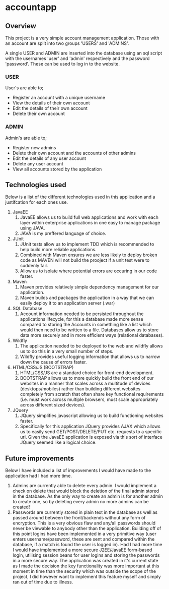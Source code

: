  # accountapp
## Overview
This project is a very simple account management application. Those with an account are split into two groups 'USERS' and 'ADMINS'. 

A single USER and ADMIN are inserted into the database using an sql script with the usernames 'user' and 'admin' respectively and the password 'password'. These can be used to log in to the website.

### USER
User's are able to;
* Register an account with a unique username
* View the details of their own account
* Edit the details of their own account
* Delete their own account

### ADMIN
Admin's are able to;
* Register new admins
* Delete their own account and the accounts of other admins
* Edit the details of any user account
* Delete any user account
* View all accounts stored by the application

## Technologies used
Below is a list of the different technologies used in this application and a justifcation for each ones use.

1. JavaEE
    1. JavaEE allows us to build full web applications and work with each layer within enterprise applications in one easy to manage package using JAVA. 
    2. JAVA is my preffered language of choice.
2. JUnit
    1. JUnit tests allow us to implement TDD which is recommended to help build more reliable applications.
    2. Combined with Maven ensures we are less likely to deploy broken code as MAVEN will not build the prooject if a unit test were to suddenly fail.
    3. Allow us to isolate where potential errors are occuring in our code faster.
3. Maven
    1. Maven provides relatively simple dependency management for our application.
    2. Maven builds and packages the application in a way that we can easily deploy it to an application server (.war)
4. SQL Database
    1. Account information needed to be persisted throughout the applications lifecycle, for this a database made more sense compared to storing the Accounts in something like a list which would then need to be written to a file. Databases allow us to store data more securely and in more efficient ways (relational databases).
5. Wildfly
    1. The application needed to be deployed to the web and wildfly allows us to do this in a very small number of steps.
    2. Wildfly provides useful logging information that allows us to narrow down the cause of errors faster.
6. HTML/CSS/JS (BOOTSTRAP)
    1. HTML/CSS/JS are a standard choice for front-end development.
    2. BOOTSTRAP allows us to more quickly build the front end of our websites in a manner that scales across a multitude of devices (desktops/mobiles) rather than building different websites completely from scratch that often share key functional requirements (i.e. must work across multiple browsers, must scale appropriately across different sized devices). 
7. JQuery
    1. JQuery simplifies javascript allowing us to build functioning websites faster.
    2. Specifically for this application JQuery provides AJAX which allows us to easily send GET/POST/DELETE/PUT etc. requests to a specific uri. Given the JavaEE application is exposed via this sort of interface JQuery seemed like a logical choice.


## Future improvements
Below I have included a list of improvements I would have made to the application had I had more time.
1. Admins are currently able to delete every admin. I would implement a check on delete that would block the deletion of the final admin stored in the database. As the only way to create an admin is for another admin to create one, so by deleting every admin no more admins can be created!
2. Passwords are currently stored in plain text in the database as well as passed around between the front/backends without any form of encryption. This is a very obvious flaw and any/all passwords should never be viewable to anybody other than the application. Building off of this point logins have been implemented in a very primitive way (user enters username/password, these are sent and compared within the database, if a match is found the user is logged in). Had I had more time I would have implemented a more secure J2EE/JavaEE form-based login, utilising session beans for user logins and storing the passwords in a more secure way. The application was created in it's current state as I made the decision the key functionality was more important at this moment in time than the security which was outside the scope of the project, I did however want to implement this feature myself and simply ran out of time due to illness.
